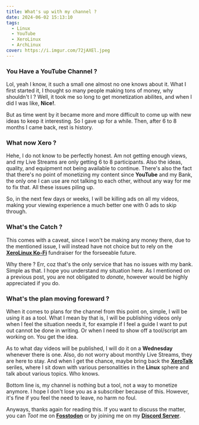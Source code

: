 ```yaml
---
title: What's up with my channel ?
date: 2024-06-02 15:13:10
tags:
  - Linux
  - YouTube
  - XeroLinux
  - ArchLinux
cover: https://i.imgur.com/72jAXEl.jpeg
---
```


### You Have a YouTube Channel ?

Lol, yeah I know, it such a small one almost no one knows about it. What I first started it, I thought so many people making tons of money, why shouldn't I ? Well, it took me so long to get monetization abilites, and when I did I was like, **Nice!**.

But as time went by it became more and more difficult to come up with new ideas to keep it interesting. So I gave up for a while. Then, after 6 to 8 months I came back, rest is history.

### What now Xero ?

Hehe, I do not know to be perfectly honest. Am not getting enough views, and my Live Streams are only getting 6 to 8 participants. Also the ideas, quality, and equipment not being available to continue. There's also the fact that there's no point of monetizing my content since **YouTube** and my Bank, the only one I can use are not talking to each other, without any way for me to fix that. All these issues piling up.

So, in the next few days or weeks, I will be killing ads on all my videos, making your viewing experience a much better one with 0 ads to skip through.

### What's the Catch ?

This comes with a caveat, since I won't be making any money there, due to the mentioned issue, I will instead have not choice but to rely on the [**XeroLinux Ko-Fi**](https://ko-fi.com/XeroLinux) fundraiser for the forseeable future.

Why there ? Err, coz that's the only service that has no issues with my bank. Simple as that. I hope you understand my situation here. As I mentioned on a previous post, you are not obligated to *donate*, however would be highly appreciated if you do.

### What's the plan moving foreward ?

When it comes to plans for the channel from this point on, simple, I will be using it as a tool. What I mean by that is, I will be publishing videos only when I feel the situation needs it, for example if I feel a guide I want to put out cannot be done in writing. Or when I need to show off a tool/script am working on. You get the idea.

As to what day videos will be published, I will do it on a **Wednesday** whenever there is one. Also, do not worry about monthly Live Streams, they are here to stay. And when I get the chance, maybe bring back the [**XeroTalk**](https://www.youtube.com/playlist?list=PLeTlEEB2MZX6iUQWtkOCCcAm-edlLVCf4) seriles, where I sit down with various personalities in the **Linux** sphere and talk about various topics. Who knows.

Bottom line is, my channel is nothing but a tool, not a way to monetize anymore. I hope I don't lose you as a subscriber because of this. However, it's fine if you feel the need to leave, no harm no foul.

Anyways, thanks again for reading this. If you want to discuss the matter, you can *Toot* me on [**Fosstodon**](https://fosstodon.org/@XeroLinux) or by joining me on my [**Discord Server**](https://discord.gg/5sqxTSuKZu).
